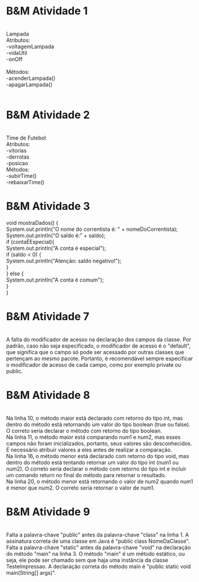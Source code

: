 <h1>B&M Atividade 1 </h1>
<br>
Lampada<br>
Atributos:<br>
-voltagemLampada<br>
-vidaUtil<br>
-onOff<br>
<br>
Métodos:<br>
-acenderLampada()<br>
-apagarLampada()<br>

<br>
<h1>B&M Atividade 2</h1>
<br>
Time de Futebol<br>
Atributos:<br>
-vitorias<br>
-derrotas<br>
-posicao<br>
Métodos:<br>
-subirTime()<br>
-rebaixarTime()<br>

<h1>B&M Atividade 3</h1>
void mostraDados() { <br>
        System.out.println("O nome do correntista é: " + nomeDoCorrentista);<br>
        System.out.println("O saldo é:" + saldo);<br>
        if (contaÉEspecial){<br>
        System.out.println("A conta é especial");<br>
        if (saldo < 0) {<br>
        System.out.println("Atenção: saldo negativo!");<br>
        }<br>
        } else {<br>
        System.out.println("A conta é comum");<br>
        }<br>
        }<br>


<h1>B&M Atividade 7</h1> <br>
A falta do modificador de acesso na declaração dos campos da classe. Por padrão, caso não seja especificado, o modificador de acesso é o "default", que significa que o campo só pode ser acessado por outras classes que pertençam ao mesmo pacote. Portanto, é recomendável sempre especificar o modificador de acesso de cada campo, como por exemplo private ou public. <br>

<h1>B&M Atividade 8</h1><br>
Na linha 10, o método maior está declarado com retorno do tipo int, mas dentro do método está retornando um valor do tipo boolean (true ou false). O correto seria declarar o método com retorno do tipo boolean.<br>
Na linha 11, o método maior está comparando num1 e num2, mas esses campos não foram inicializados, portanto, seus valores são desconhecidos. É necessário atribuir valores a eles antes de realizar a comparação.<br>
Na linha 16, o método menor está declarado com retorno do tipo void, mas dentro do método está tentando retornar um valor do tipo int (num1 ou num2). O correto seria declarar o método com retorno do tipo int e incluir um comando return no final do método para retornar o resultado.<br>
Na linha 20, o método menor está retornando o valor de num2 quando num1 é menor que num2. O correto seria retornar o valor de num1.<br>

<h1>B&M Atividade 9</h1><br>
Falta a palavra-chave "public" antes da palavra-chave "class" na linha 1. A assinatura correta de uma classe em Java é "public class NomeDaClasse".<br>
Falta a palavra-chave "static" antes da palavra-chave "void" na declaração do método "main" na linha 3. O método "main" é um método estático, ou seja, ele pode ser chamado sem que haja uma instância da classe TesteImpressao. A declaração correta do método main é "public static void main(String[] args)".<br>

